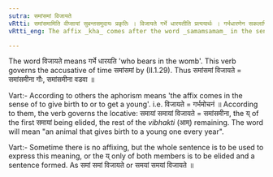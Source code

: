 ```yaml
---
sutra: समांसमां विजायते
vRtti: समांसमामिति वीप्सायां सुबन्तसमुदायः प्रकृतिः । विजायते गर्भे धारयतीति प्रत्ययार्थः । गर्भधारणेन सकलापि समा व्याप्यत इति अत्यन्तसंयोगे द्वितीया ॥
vRtti_eng: The affix _kha_ comes after the word _samamsamam_ in the sense of 'who bears in the womb'.

---
```

The word विजायते means गर्भे धारयति 'who bears in the womb'. This verb governs the accusative of time समांसमां by (II.1.29). Thus समांसमां विजायते = समांसमीना गौः, समांसमीना वडवा ॥

Vart:- According to others the aphorism means 'the affix comes in the sense of to give birth to or to get a young'. i.e. विजायते = गर्भमोचनं ॥ According to them, the verb governs the locative: समायां समायां विजायते = समांसमीना, the य् of the first समायां being elided, the rest of the _vibhakti_ (आम्) remaining. The word will mean "an animal that gives birth to a young one every year".

Vart:- Sometime there is no affixing, but the whole sentence is to be used to express this meaning, or the य् only of both members is to be elided and a sentence formed. As समां समां विजायते or समयां समयां विजायते ॥